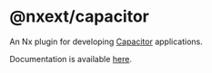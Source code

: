 # @nxext/capacitor

An Nx plugin for developing [Capacitor](https://capacitorjs.com/) applications.

Documentation is available [here](https://nxext.github.io/nx-extensions-ionic/docs/capacitor/overview.html).
